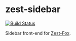 zest-sidebar
============

[![Build Status](https://travis-ci.org/darkowlzz/zest-sidebar.svg?branch=master)](https://travis-ci.org/darkowlzz/zest-sidebar)

Sidebar front-end for [Zest-Fox](https://github.com/darkowlzz/zest-fox).

